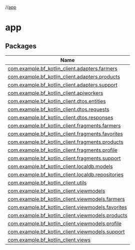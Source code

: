//[app](index.md)

# app

## Packages

| Name |
|---|
| [com.example.bf_kotlin_client.adapters.farmers](app/com.example.bf_kotlin_client.adapters.farmers/index.md) |
| [com.example.bf_kotlin_client.adapters.products](app/com.example.bf_kotlin_client.adapters.products/index.md) |
| [com.example.bf_kotlin_client.adapters.support](app/com.example.bf_kotlin_client.adapters.support/index.md) |
| [com.example.bf_kotlin_client.apiworkers](app/com.example.bf_kotlin_client.apiworkers/index.md) |
| [com.example.bf_kotlin_client.dtos.entities](app/com.example.bf_kotlin_client.dtos.entities/index.md) |
| [com.example.bf_kotlin_client.dtos.requests](app/com.example.bf_kotlin_client.dtos.requests/index.md) |
| [com.example.bf_kotlin_client.dtos.responses](app/com.example.bf_kotlin_client.dtos.responses/index.md) |
| [com.example.bf_kotlin_client.fragments.farmers](app/com.example.bf_kotlin_client.fragments.farmers/index.md) |
| [com.example.bf_kotlin_client.fragments.favorites](app/com.example.bf_kotlin_client.fragments.favorites/index.md) |
| [com.example.bf_kotlin_client.fragments.products](app/com.example.bf_kotlin_client.fragments.products/index.md) |
| [com.example.bf_kotlin_client.fragments.profile](app/com.example.bf_kotlin_client.fragments.profile/index.md) |
| [com.example.bf_kotlin_client.fragments.support](app/com.example.bf_kotlin_client.fragments.support/index.md) |
| [com.example.bf_kotlin_client.localdb.models](app/com.example.bf_kotlin_client.localdb.models/index.md) |
| [com.example.bf_kotlin_client.localdb.repositories](app/com.example.bf_kotlin_client.localdb.repositories/index.md) |
| [com.example.bf_kotlin_client.utils](app/com.example.bf_kotlin_client.utils/index.md) |
| [com.example.bf_kotlin_client.viewmodels](app/com.example.bf_kotlin_client.viewmodels/index.md) |
| [com.example.bf_kotlin_client.viewmodels.farmers](app/com.example.bf_kotlin_client.viewmodels.farmers/index.md) |
| [com.example.bf_kotlin_client.viewmodels.favorites](app/com.example.bf_kotlin_client.viewmodels.favorites/index.md) |
| [com.example.bf_kotlin_client.viewmodels.products](app/com.example.bf_kotlin_client.viewmodels.products/index.md) |
| [com.example.bf_kotlin_client.viewmodels.profile](app/com.example.bf_kotlin_client.viewmodels.profile/index.md) |
| [com.example.bf_kotlin_client.viewmodels.support](app/com.example.bf_kotlin_client.viewmodels.support/index.md) |
| [com.example.bf_kotlin_client.views](app/com.example.bf_kotlin_client.views/index.md) |
